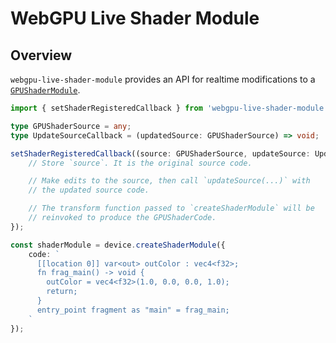 # WebGPU Live Shader Module

## Overview

`webgpu-live-shader-module` provides an API for realtime modifications to a [`GPUShaderModule`](https://gpuweb.github.io/gpuweb/#gpushadermodule).

```typescript
import { setShaderRegisteredCallback } from 'webgpu-live-shader-module';

type GPUShaderSource = any;
type UpdateSourceCallback = (updatedSource: GPUShaderSource) => void;

setShaderRegisteredCallback((source: GPUShaderSource, updateSource: UpdateSourceCallback) => {
    // Store `source`. It is the original source code.

    // Make edits to the source, then call `updateSource(...)` with
    // the updated source code.

    // The transform function passed to `createShaderModule` will be
    // reinvoked to produce the GPUShaderCode.
});

const shaderModule = device.createShaderModule({
    code: `
      [[location 0]] var<out> outColor : vec4<f32>;
      fn frag_main() -> void {
        outColor = vec4<f32>(1.0, 0.0, 0.0, 1.0);
        return;
      }
      entry_point fragment as "main" = frag_main;
    `
});
```
